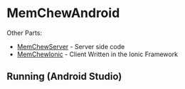 # MemChewAndroid
Other Parts:
- [MemChewServer](https://github.com/rameshvarun/MemChewServer) - Server side code
- [MemChewIonic](https://github.com/rameshvarun/MemChewIonic) - Client Written in the Ionic Framework

## Running (Android Studio)

